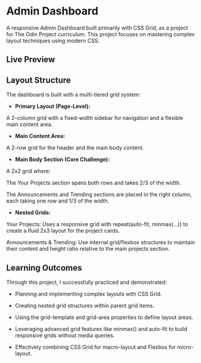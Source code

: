 # Admin Dashboard

A responsive Admin Dashboard built primarily with CSS Grid, as a project for The Odin Project curriculum. This project focuses on mastering complex layout techniques using modern CSS.

## Live Preview

## Layout Structure

The dashboard is built with a multi-tiered grid system:

- **Primary Layout (Page-Level):**

A 2-column grid with a fixed-width sidebar for navigation and a flexible main content area.

- **Main Content Area:**

A 2-row grid for the header and the main body content.

- **Main Body Section (Core Challenge):**

A 2x2 grid where:

The Your Projects section spans both rows and takes 2/3 of the width.

The Announcements and Trending sections are placed in the right column, each taking one row and 1/3 of the width.

- **Nested Grids:**

Your Projects: Uses a responsive grid with repeat(auto-fit, minmax(...)) to create a fluid 2x3 layout for the project cards.

Announcements & Trending: Use internal grid/flexbox structures to maintain their content and height ratio relative to the main projects section.

## Learning Outcomes

Through this project, I successfully practiced and demonstrated:

- Planning and implementing complex layouts with CSS Grid.

- Creating nested grid structures within parent grid items.

- Using the grid-template and grid-area properties to define layout areas.

- Leveraging advanced grid features like minmax() and auto-fit to build responsive grids without media queries.

- Effectively combining CSS Grid for macro-layout and Flexbox for micro-layout.
